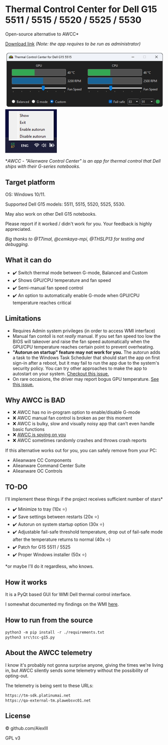 # Thermal Control Center for Dell G15 5511 / 5515 / 5520 / 5525 / 5530

Open-source alternative to AWCC*

[Download link](https://github.com/AlexIII/tcc-g15/releases) *(Note: the app requires to be run as administrator)*

<img src="./screen-1.png" />

<img src="./screen-2.png" />

**AWCC - "Alienware Control Center" is an app for thermal control that Dell ships with their G-series notebooks.*

## Target platform

OS: Windows 10/11.

Supported Dell G15 models: 5511, 5515, 5520, 5525, 5530.

May also work on other Dell G15 notebooks.

Please report if it worked / didn't work for you. Your feedback is highly appreciated.

_Big thanks to @T7imal, @cemkaya-mpi, @THSLP13 for testing and debugging._

## What it can do

- ✔️ Switch thermal mode between G-mode, Balanced and Custom
- ✔️ Shows GPU/CPU temperature and fan speed
- ✔️ Semi-manual fan speed control
- ✔️ An option to automatically enable G-mode when GPU/CPU temperature reaches critical

## Limitations

- Requires Admin system privileges (in order to access WMI interface)
- Manual fan contoll is not *really* manual. If you set fan speed too low the BIOS will takeover and raise the fan speed automatically when the GPU/CPU temperature reaches certain point to prevent overheating.
- **"Autorun on startup" feature may not work for you.** The autorun adds a task to the Windows Task Scheduler that should start the app on first sign-in after a reboot, but it may fail to run the app due to the system's security policy. You can try other approaches to make the app to autostart on your system. [Checkout this issue.](https://github.com/AlexIII/tcc-g15/issues/7)
- On rare occasions, the driver may report bogus GPU temperature. [See this issue.](https://github.com/AlexIII/tcc-g15/issues/9)

## Why AWCC is BAD

- ❌ AWCC has no in-program option to enable/disable G-mode
- ❌ AWCC manual fan control is broken as per this moment
- ❌ AWCC is bulky, slow and visually noisy app that can't even handle basic functions
- ❌ [AWCC is spying on you](#about-the-awcc-telemetry)
- ❌ AWCC sometimes randomly crashes and throws crash reports

If this alternative works out for you, you can safely remove from your PC:

- Alieanware CC Components
- Alieanware Command Center Suite
- Alieanware OC Controls

## TO-DO

I'll implement these things if the project receives sufficient number of stars*

- ✔️ Minimize to tray (10x ⭐)
- ✔️ Save settings between restarts (20x ⭐)
- ✔️ Autorun on system startup option (30x ⭐)
- ✔️ Adjustable fail-safe threshold temperature, drop out of fail-safe mode after the temperature returns to normal (40x ⭐)
- ✔️ Patch for G15 5511 / 5525
- ✔️ Proper Windows installer (50x ⭐)

*or maybe I'll do it regardless, who knows.

## How it works

It is a PyQt based GUI for WMI Dell thermal control interface.

I somewhat documented my findings on the WMI [here](WMI-AWCC-doc.md).

## How to run from the source

```
python3 -m pip install -r ./requirements.txt
python3 src\tcc-g15.py
```

## About the AWCC telemetry

I know it's probably not gonna surprise anyone, giving the times we're living in, 
but AWCC silently sends some telemetry without the possibility of opting-out.

The telemetry is being sent to these URLs:

```
https://tm-sdk.platinumai.net
https://qa-external-tm.plawebsvc01.net
```

## License

© github.com/AlexIII

GPL v3

